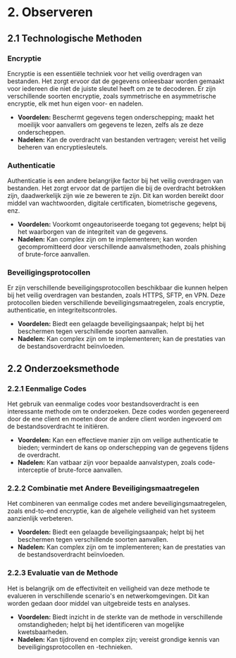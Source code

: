 # 2. Observeren

## 2.1 Technologische Methoden

### Encryptie
Encryptie is een essentiële techniek voor het veilig overdragen van bestanden. Het zorgt ervoor dat de gegevens onleesbaar worden gemaakt voor iedereen die niet de juiste sleutel heeft om ze te decoderen. Er zijn verschillende soorten encryptie, zoals symmetrische en asymmetrische encryptie, elk met hun eigen voor- en nadelen.

- **Voordelen:** Beschermt gegevens tegen onderschepping; maakt het moeilijk voor aanvallers om gegevens te lezen, zelfs als ze deze onderscheppen.
- **Nadelen:** Kan de overdracht van bestanden vertragen; vereist het veilig beheren van encryptiesleutels.

### Authenticatie
Authenticatie is een andere belangrijke factor bij het veilig overdragen van bestanden. Het zorgt ervoor dat de partijen die bij de overdracht betrokken zijn, daadwerkelijk zijn wie ze beweren te zijn. Dit kan worden bereikt door middel van wachtwoorden, digitale certificaten, biometrische gegevens, enz.

- **Voordelen:** Voorkomt ongeautoriseerde toegang tot gegevens; helpt bij het waarborgen van de integriteit van de gegevens.
- **Nadelen:** Kan complex zijn om te implementeren; kan worden gecompromitteerd door verschillende aanvalsmethoden, zoals phishing of brute-force aanvallen.

### Beveiligingsprotocollen
Er zijn verschillende beveiligingsprotocollen beschikbaar die kunnen helpen bij het veilig overdragen van bestanden, zoals HTTPS, SFTP, en VPN. Deze protocollen bieden verschillende beveiligingsmaatregelen, zoals encryptie, authenticatie, en integriteitscontroles.

- **Voordelen:** Biedt een gelaagde beveiligingsaanpak; helpt bij het beschermen tegen verschillende soorten aanvallen.
- **Nadelen:** Kan complex zijn om te implementeren; kan de prestaties van de bestandsoverdracht beïnvloeden.

## 2.2 Onderzoeksmethode

### 2.2.1 Eenmalige Codes
Het gebruik van eenmalige codes voor bestandsoverdracht is een interessante methode om te onderzoeken. Deze codes worden gegenereerd door de ene client en moeten door de andere client worden ingevoerd om de bestandsoverdracht te initiëren.

- **Voordelen:** Kan een effectieve manier zijn om veilige authenticatie te bieden; vermindert de kans op onderschepping van de gegevens tijdens de overdracht.
- **Nadelen:** Kan vatbaar zijn voor bepaalde aanvalstypen, zoals code-interceptie of brute-force aanvallen.

### 2.2.2 Combinatie met Andere Beveiligingsmaatregelen
Het combineren van eenmalige codes met andere beveiligingsmaatregelen, zoals end-to-end encryptie, kan de algehele veiligheid van het systeem aanzienlijk verbeteren.

- **Voordelen:** Biedt een gelaagde beveiligingsaanpak; helpt bij het beschermen tegen verschillende soorten aanvallen.
- **Nadelen:** Kan complex zijn om te implementeren; kan de prestaties van de bestandsoverdracht beïnvloeden.

### 2.2.3 Evaluatie van de Methode
Het is belangrijk om de effectiviteit en veiligheid van deze methode te evalueren in verschillende scenario's en netwerkomgevingen. Dit kan worden gedaan door middel van uitgebreide tests en analyses.

- **Voordelen:** Biedt inzicht in de sterkte van de methode in verschillende omstandigheden; helpt bij het identificeren van mogelijke kwetsbaarheden.
- **Nadelen:** Kan tijdrovend en complex zijn; vereist grondige kennis van beveiligingsprotocollen en -technieken.
